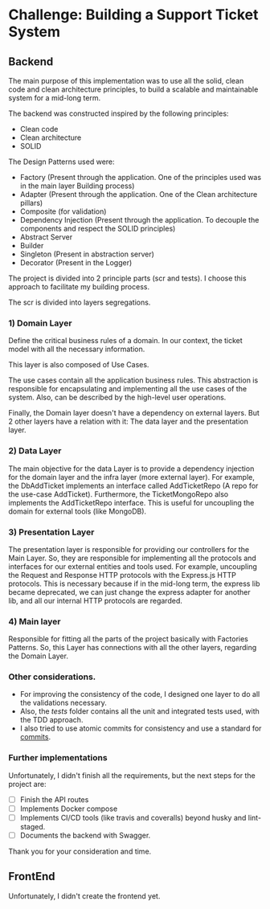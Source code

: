 # **Challenge: Building a Support Ticket System**
## Backend

The main purpose of this implementation was to use all the solid, clean code and clean architecture principles, to build a scalable and maintainable system for a mid-long term.

The backend was constructed inspired by the following principles:
- Clean code
- Clean architecture
- SOLID

The Design Patterns used were:
- Factory (Present through the application. One of the principles used was in the main layer Building process)
- Adapter (Present through the application. One of the Clean architecture pillars)
- Composite (for validation)
- Dependency Injection (Present through the application. To decouple the components and respect the SOLID principles)
- Abstract Server 
- Builder 
- Singleton (Present in abstraction server)
- Decorator (Present in the Logger)

The project is divided into 2 principle parts (scr and tests). I choose this approach to facilitate my building process.

The scr is divided into layers segregations.

### 1) Domain Layer
  Define the critical business rules of a domain. In our context, the ticket model with all the necessary information.

  This layer is also composed of Use Cases.

  The use cases contain all the application business rules. This abstraction is responsible for encapsulating and implementing all the use cases of the system.
  Also, can be described by the high-level user operations.

  Finally, the Domain layer doesn't have a dependency on external layers. But 2 other layers have a relation with it: The data layer and the presentation layer.
  
### 2) Data Layer
  The main objective for the data Layer is to provide a dependency injection for the domain layer and the infra layer (more external layer).
  For example, the DbAddTicket implements an interface called AddTicketRepo (A repo for the use-case AddTicket). Furthermore, the TicketMongoRepo also implements
  the AddTicketRepo interface. This is useful for uncoupling the domain for external tools (like MongoDB).

### 3) Presentation Layer
  The presentation layer is responsible for providing our controllers for the Main Layer. So, they are responsible for implementing all the protocols and interfaces
  for our external entities and tools used. For example, uncoupling the Request and Response HTTP protocols with the Express.js HTTP protocols. This is necessary
because if in the mid-long term, the express lib became deprecated, we can just change the express adapter for another lib, and all our internal HTTP protocols are
regarded.

### 4) Main layer
  Responsible for fitting all the parts of the project basically with Factories Patterns. So, this Layer has connections with all the other layers, regarding the
  Domain Layer.

### Other considerations.
- For improving the consistency of the code, I designed one layer to do all the validations necessary.
- Also, the *tests* folder contains all the unit and integrated tests used, with the TDD approach.
- I also tried to use atomic commits for consistency and use a standard for [commits](https://www.conventionalcommits.org/en/v1.0.0/).

### Further implementations
Unfortunately, I didn't finish all the requirements, but the next steps for the project are:
- [ ] Finish the API routes
- [ ] Implements Docker  compose
- [ ] Implements CI/CD tools (like travis and coveralls) beyond husky and lint-staged. 
- [ ] Documents the backend with Swagger.

Thank you for your consideration and time.

## FrontEnd

Unfortunately, I didn't create the frontend yet.
